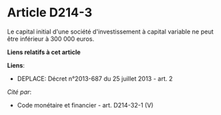 # Article D214-3

Le capital initial d'une société d'investissement à capital variable ne peut être inférieur à 300 000 euros.

**Liens relatifs à cet article**

**Liens**:

  - DEPLACE: Décret n°2013-687 du 25 juillet 2013 - art. 2

_Cité par_:

  - Code monétaire et financier - art. D214-32-1 (V)
